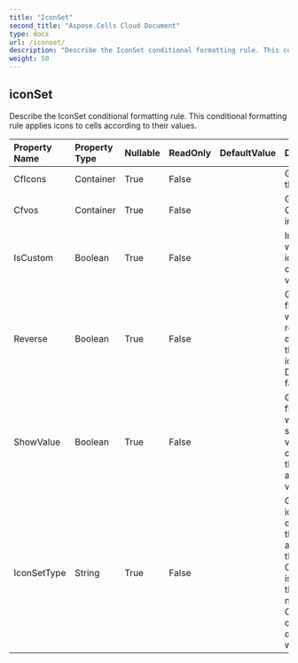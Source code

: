 ```yaml
---
title: "IconSet"
second_title: "Aspose.Cells Cloud Document"
type: docs
url: /iconset/
description: "Describe the IconSet conditional formatting rule. This conditional formatting    rule applies icons to cells according to their values."
weight: 50
---
```


## **iconSet**

Describe the IconSet conditional formatting rule. This conditional formatting    rule applies icons to cells according to their values. 

| Property Name | Property Type | Nullable |  ReadOnly | DefaultValue | Description | 
| :- | :- | :- |:- |  :- | :- |
| CfIcons | Container | True |  False |  | Get the from the collection  |  
| Cfvos | Container | True |  False |  | Get the CFValueObjects instance.  |  
| IsCustom | Boolean | True |  False |  | Indicates whether the icon set is custom.            Default value is false.  |  
| Reverse | Boolean | True |  False |  | Get or set the flag indicating whether to reverses the default order of the icons in this icon set.            Default value is false.  |  
| ShowValue | Boolean | True |  False |  | Get or set the flag indicating whether to show the values of the cells on which this icon set is applied.            Default value is true.  |  
| IconSetType | String | True |  False |  | Get or Set the icon set type to display.  Setting the type will auto check   if the current Cfvos's count is accord with the new type. If not accord,   old Cfvos will be cleaned and default Cfvos will be added.             |  

